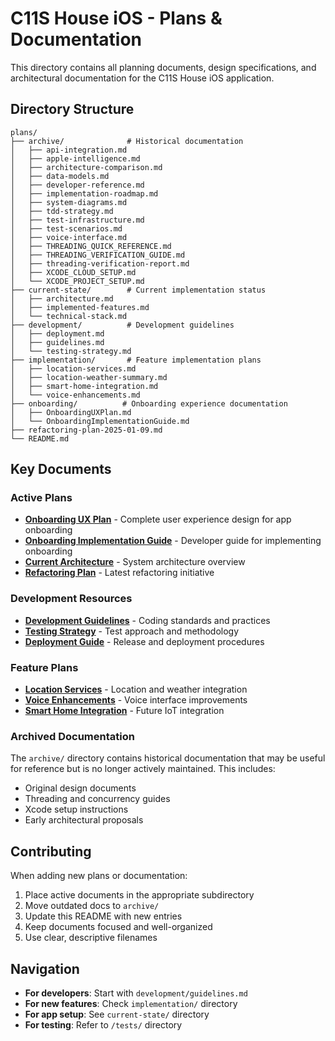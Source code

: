 # C11S House iOS - Plans & Documentation

This directory contains all planning documents, design specifications, and architectural documentation for the C11S House iOS application.

## Directory Structure

```
plans/
├── archive/              # Historical documentation
│   ├── api-integration.md
│   ├── apple-intelligence.md
│   ├── architecture-comparison.md
│   ├── data-models.md
│   ├── developer-reference.md
│   ├── implementation-roadmap.md
│   ├── system-diagrams.md
│   ├── tdd-strategy.md
│   ├── test-infrastructure.md
│   ├── test-scenarios.md
│   ├── voice-interface.md
│   ├── THREADING_QUICK_REFERENCE.md
│   ├── THREADING_VERIFICATION_GUIDE.md
│   ├── threading-verification-report.md
│   ├── XCODE_CLOUD_SETUP.md
│   └── XCODE_PROJECT_SETUP.md
├── current-state/        # Current implementation status
│   ├── architecture.md
│   ├── implemented-features.md
│   └── technical-stack.md
├── development/          # Development guidelines
│   ├── deployment.md
│   ├── guidelines.md
│   └── testing-strategy.md
├── implementation/       # Feature implementation plans
│   ├── location-services.md
│   ├── location-weather-summary.md
│   ├── smart-home-integration.md
│   └── voice-enhancements.md
├── onboarding/          # Onboarding experience documentation
│   ├── OnboardingUXPlan.md
│   └── OnboardingImplementationGuide.md
├── refactoring-plan-2025-01-09.md
└── README.md
```

## Key Documents

### Active Plans

- **[Onboarding UX Plan](onboarding/OnboardingUXPlan.md)** - Complete user experience design for app onboarding
- **[Onboarding Implementation Guide](onboarding/OnboardingImplementationGuide.md)** - Developer guide for implementing onboarding
- **[Current Architecture](current-state/architecture.md)** - System architecture overview
- **[Refactoring Plan](refactoring-plan-2025-01-09.md)** - Latest refactoring initiative

### Development Resources

- **[Development Guidelines](development/guidelines.md)** - Coding standards and practices
- **[Testing Strategy](development/testing-strategy.md)** - Test approach and methodology
- **[Deployment Guide](development/deployment.md)** - Release and deployment procedures

### Feature Plans

- **[Location Services](implementation/location-services.md)** - Location and weather integration
- **[Voice Enhancements](implementation/voice-enhancements.md)** - Voice interface improvements
- **[Smart Home Integration](implementation/smart-home-integration.md)** - Future IoT integration

### Archived Documentation

The `archive/` directory contains historical documentation that may be useful for reference but is no longer actively maintained. This includes:
- Original design documents
- Threading and concurrency guides
- Xcode setup instructions
- Early architectural proposals

## Contributing

When adding new plans or documentation:
1. Place active documents in the appropriate subdirectory
2. Move outdated docs to `archive/`
3. Update this README with new entries
4. Keep documents focused and well-organized
5. Use clear, descriptive filenames

## Navigation

- **For developers**: Start with `development/guidelines.md`
- **For new features**: Check `implementation/` directory
- **For app setup**: See `current-state/` directory
- **For testing**: Refer to `/tests/` directory